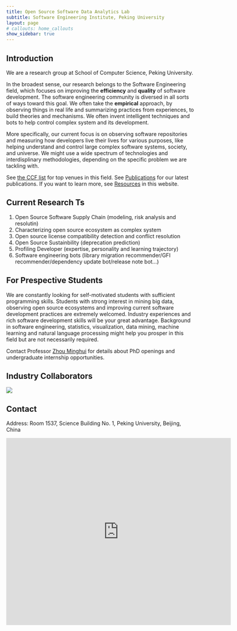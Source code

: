 ```yaml
---
title: Open Source Software Data Analytics Lab 
subtitle: Software Engineering Institute, Peking University
layout: page
# callouts: home_callouts
show_sidebar: true
---
```


## Introduction

We are a research group at School of Computer Science, Peking University. 

In the broadest sense, our research belongs to the Software Engineering field, which focuses on improving the **efficiency** and **quality** of software development. The software engineering community is diversed in all sorts of ways toward this goal. We often take the **empirical** approach, by observing things in real life and summarizing practices from experiences, to build theories and mechanisms. We often invent intelligent techniques and bots to help control complex system and its development.

More specifically, our current focus is on observing software repositories and measuring how developers live their lives for various purposes, like helping understand and control large complex software systems, society, and universe. We might use a wide spectrum of technologies and interdisplinary methodologies, depending on the specific problem we are tackling with. 

See [the CCF list](https://www.ccf.org.cn/Academic_Evaluation/TCSE_SS_PDL/) for top venues in this field. See [Publications](/publications/) for our latest publications. If you want to learn more, see [Resources](/resources/) in this website.

## Current Research Ts

1. Open Source Software Supply Chain (modeling, risk analysis and resolutin)
2. Characterizing open source ecosystem as complex system
3. Open source license compatibility detection and conflict resolution
4. Open Source Sustainbility (deprecation prediction)
5. Profiling Developer (expertise, personality and learning trajectory)
6. Software engineering bots (library migration recommender/GFI recommender/dependency update bot/release note bot...)

## For Prespective Students

We are constantly looking for self-motivated students with sufficient programming skills. Students with strong interest in mining big data, observing open source ecosystems and improving current software development practices are extremely welcomed. Industry experiences and rich software development skills will be your great advantage. Background in software engineering, statistics, visualization, data mining, machine learning and natural language processing might help you prosper in this field but are not necessarily required. 

Contact Professor [Zhou Minghui](http://sei.pku.edu.cn/~zhmh/) for details about PhD openings and undergraduate internship opportunities.

## Industry Collaborators

![](assets/images/Huawei.svg)

## Contact

Address: Room 1537, Science Building No. 1, Peking University, Beijing, China

<div class="mapouter"><div class="gmap_canvas"><iframe width="600" height="500" id="gmap_canvas" src="https://maps.google.com/maps?q=peking%20university%20school%20of%20electronic%20engineering&t=&z=17&ie=UTF8&iwloc=&output=embed" frameborder="0" scrolling="no" marginheight="0" marginwidth="0"></iframe><a href="https://www.embedgooglemap.net/blog/namecheap-promo-code/"></a></div><style>.mapouter{position:relative;text-align:right;height:500px;width:600px;}.gmap_canvas {overflow:hidden;background:none!important;height:500px;width:600px;}</style></div>




